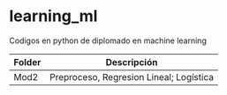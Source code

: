 # learning_ml
Codigos en python de diplomado en machine learning


|  Folder  |        Descripción         |
|------------|----------------------------|
| Mod2 | Preproceso, Regresion Lineal; Logística|